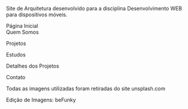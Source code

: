 Site de Arquitetura desenvolvido para a disciplina Desenvolvimento WEB para dispositivos móveis.

  Página Inicial
  <br>
  Quem Somos
  
  Projetos
  
  Estudos
  
  Detalhes dos Projetos
  
  Contato
  
Todas as imagens utilizadas foram retiradas do site unsplash.com

Edição de Imagens: beFunky
